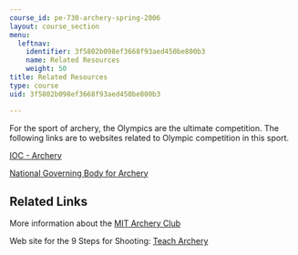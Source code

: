 ```yaml
---
course_id: pe-730-archery-spring-2006
layout: course_section
menu:
  leftnav:
    identifier: 3f5802b098ef3668f93aed450be800b3
    name: Related Resources
    weight: 50
title: Related Resources
type: course
uid: 3f5802b098ef3668f93aed450be800b3

---
```


For the sport of archery, the Olympics are the ultimate competition. The following links are to websites related to Olympic competition in this sport.

[IOC - Archery](https://www.olympic.org/archery)

[National Governing Body for Archery](http://www.usarchery.org/)

Related Links
-------------

More information about the [MIT Archery Club](https://engage.mit.edu/organization/archery)

Web site for the 9 Steps for Shooting: [Teach Archery](http://www.learn-archery.com/basic-archery.html)